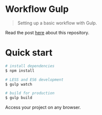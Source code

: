Workflow Gulp
===========

> Setting up a basic workflow with Gulp.

Read the post [here](https://www.codementor.io/lautiamkok/setting-a-workflow-with-gulp-for-fontend-development-cby0akvpg) about this repository.

Quick start
=============

``` bash
# install dependencies
$ npm install

# LESS and ES6 development
$ gulp watch

# build for production
$ gulp build
```

Access your project on any browser.
